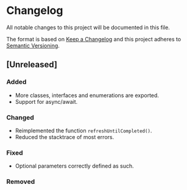 # Changelog
All notable changes to this project will be documented in this file.

The format is based on [Keep a Changelog](http://keepachangelog.com/en/1.0.0/)
and this project adheres to [Semantic Versioning](http://semver.org/spec/v2.0.0.html).

## [Unreleased]

### Added
- More classes, interfaces and enumerations are exported.
- Support for async/await.

### Changed
- Reimplemented the function `refreshUntilCompleted()`.
- Reduced the stacktrace of most errors.

### Fixed
- Optional parameters correctly defined as such.

### Removed

